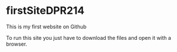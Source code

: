# firstSiteDPR214
This is my first website on Github

To run this site you just have to download the files and open it with a browser.
